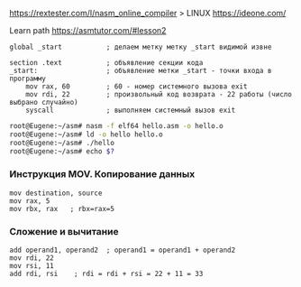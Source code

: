 https://rextester.com/l/nasm_online_compiler > LINUX
https://ideone.com/


Learn path https://asmtutor.com/#lesson2 

```ASM hello.asm
global _start           ; делаем метку метку _start видимой извне
 
section .text           ; объявление секции кода
_start:                 ; объявление метки _start - точки входа в программу
    mov rax, 60         ; 60 - номер системного вызова exit 
    mov rdi, 22         ; произвольный код возврата - 22 работы (число выбрано случайно)
    syscall             ; выполняем системный вызов exit
```
```bash
root@Eugene:~/asm# nasm -f elf64 hello.asm -o hello.o
root@Eugene:~/asm# ld -o hello hello.o
root@Eugene:~/asm# ./hello
root@Eugene:~/asm# echo $?
```

### Инструкция MOV. Копирование данных
```
mov destination, source
mov rax, 5
mov rbx, rax   ; rbx=rax=5
```

### Сложение и вычитание
```
add operand1, operand2  ; operand1 = operand1 + operand2
mov rdi, 22
mov rsi, 11
add rdi, rsi    ; rdi = rdi + rsi = 22 + 11 = 33
```

```


```